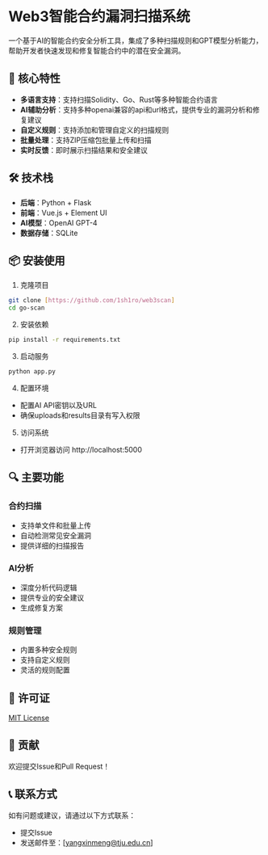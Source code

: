 # Web3智能合约漏洞扫描系统

一个基于AI的智能合约安全分析工具，集成了多种扫描规则和GPT模型分析能力，帮助开发者快速发现和修复智能合约中的潜在安全漏洞。

## 🌟 核心特性

- **多语言支持**：支持扫描Solidity、Go、Rust等多种智能合约语言
- **AI辅助分析**：支持多种openai兼容的api和url格式，提供专业的漏洞分析和修复建议
- **自定义规则**：支持添加和管理自定义的扫描规则
- **批量处理**：支持ZIP压缩包批量上传和扫描
- **实时反馈**：即时展示扫描结果和安全建议

## 🛠️ 技术栈

- **后端**：Python + Flask
- **前端**：Vue.js + Element UI
- **AI模型**：OpenAI GPT-4
- **数据存储**：SQLite

## 📦 安装使用

1. 克隆项目
```bash
git clone [https://github.com/1sh1ro/web3scan]
cd go-scan
```

2. 安装依赖
```bash
pip install -r requirements.txt
```

3. 启动服务
```bash
python app.py
```
4. 配置环境
- 配置AI API密钥以及URL
- 确保uploads和results目录有写入权限

5. 访问系统
- 打开浏览器访问 http://localhost:5000

## 🔍 主要功能

### 合约扫描
- 支持单文件和批量上传
- 自动检测常见安全漏洞
- 提供详细的扫描报告

### AI分析
- 深度分析代码逻辑
- 提供专业的安全建议
- 生成修复方案

### 规则管理
- 内置多种安全规则
- 支持自定义规则
- 灵活的规则配置

## 📄 许可证

[MIT License](LICENSE)

## 🤝 贡献

欢迎提交Issue和Pull Request！

## 📞 联系方式

如有问题或建议，请通过以下方式联系：
- 提交Issue
- 发送邮件至：[yangxinmeng@tju.edu.cn]
